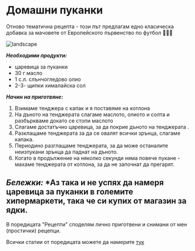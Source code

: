 # Домашни пуканки

Отново тематична рецепта - този път предлагам едно класическа добавка за мачовете от Европейското първенство по футбол 🍿🍿🍿

![landscape](https://res.cloudinary.com/dyhmxus4n/image/upload/v1736750076/2/5-1_i88gne.jpg)

***Необходими продукти:***
- царевица за пуканки
- 30 г масло
- 1 с.л. слънчогледово олио
- 2-3- щипки хималайска сол

***Начин на приготвяне:***
1. Взимаме тенджера с капак и я поставяме на котлона
2. На дъното на тенджерата слагаме маслото, олиото и солта и разбъркваме докато се стопи маслото
3. Слагаме достатъчно царевица, за да покрие дъното на тенджерата .
4. Разклащаме тенджерата за да се овалят всички зрънца, слагаме капака.
5. Периодино разглащаме тенджерата, за да може останалите неизпукани зрънца да паднат на дъното.
6. Когато в продължение на няколко секунди няма повече пукане - махаме тенджерата от котлона, за да не започнат да прегарят.

***Бележки:***
*Аз така и не успях да намеря царевица за пуканки в големите хипермаркети, така че си купих от магазин за ядки.
-----

В поредицата "Рецепти" споделям лично приготвени и снимани от мен (простички) рецепци.

Всички статии от поредицата можете да намерите [тук](/recipies)